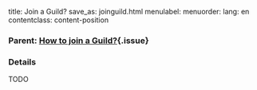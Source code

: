 title: Join a Guild?
save_as: joinguild.html
menulabel:
menuorder:
lang: en
contentclass: content-position
### Parent: [How to join a Guild?](howjoinguild.html){.issue}

### Details

TODO